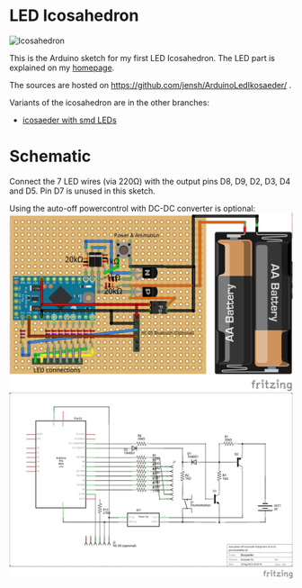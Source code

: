 # LED Icosahedron
![Icosahedron](http://www.4k2.de/ikosaeder/img/ikosaeder_final.jpg "LED Icosahedron")

This is the Arduino sketch for my first LED Icosahedron.
The LED part is explained on my [homepage](http://www.4k2.de/ikosaeder).

The sources are hosted on
https://github.com/jensh/ArduinoLedIkosaeder/ .

Variants of the icosahedron are in the other branches:
 * [icosaeder with smd LEDs](https://github.com/jensh/ArduinoLedIkosaeder/tree/ikosaeder2)

# Schematic
Connect the 7 LED wires (via 220Ω) with the output pins D8, D9, D2, D3, D4 and D5.
Pin D7 is unused in this sketch.

Using the auto-off powercontrol with DC-DC converter is optional:
![PCB](fritzing/Ikosaeder_bb.png)
![Schematic](fritzing/Ikosaeder_schem.png)
